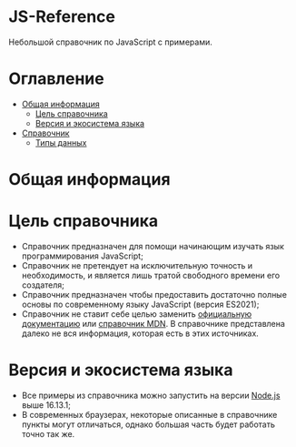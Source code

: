 # JS-Reference

Небольшой справочник по JavaScript с примерами.

# Оглавление

- [Общая информация](#General)
  - [Цель справочника](#Goals)
  - [Версия и экосистема языка](#Infrastructure)
- [Справочник]()
  - [Типы данных](https://github.com/mikhaelzol93/JS-Reference/blob/main/doc/types.md)

# <a name="General"></a> Общая информация

# <a name="Goals"></a> Цель справочника

- Справочник предназначен для помощи начинающим изучать язык программирования JavaScript;
- Справочник не претендует на исключительную точность и необходимость, и является лишь тратой свободного времени его создателя;
- Справочник предназначен чтобы предоставить достаточно полные основы по современному языку JavaScript (версия ES2021);
- Справочник не ставит себе целью заменить [официальную документацию](https://tc39.es/ecma262/) или [справочник MDN](https://developer.mozilla.org/en-US/docs/Web/JavaScript/Reference). В справочнике представлена далеко не вся информация, которая есть в этих источниках.

# <a name="Infrastructure"></a> Версия и экосистема языка

- Все примеры из справочника можно запустить на версии [Node.js](https://nodejs.org/en/) выше 16.13.1;
- В современных браузерах, некоторые описанные в справочнике пункты могут отличаться, однако большая часть будет работать точно так же.
